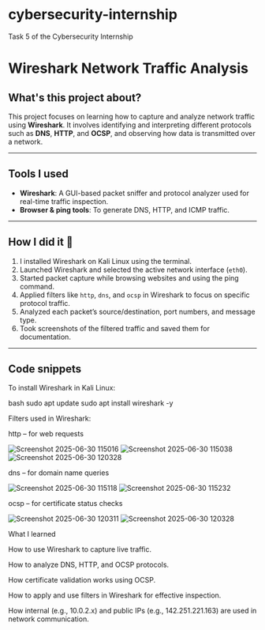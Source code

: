 # cybersecurity-internship  
Task 5 of the Cybersecurity Internship

# Wireshark Network Traffic Analysis

## What's this project about?

This project focuses on learning how to capture and analyze network traffic using **Wireshark**. It involves identifying and interpreting different protocols such as **DNS**, **HTTP**, and **OCSP**, and observing how data is transmitted over a network.

---

## Tools I used

- **Wireshark**: A GUI-based packet sniffer and protocol analyzer used for real-time traffic inspection.
- **Browser & ping tools**: To generate DNS, HTTP, and ICMP traffic.

---

## How I did it 📝

1. I installed Wireshark on Kali Linux using the terminal.
2. Launched Wireshark and selected the active network interface (`eth0`).
3. Started packet capture while browsing websites and using the ping command.
4. Applied filters like `http`, `dns`, and `ocsp` in Wireshark to focus on specific protocol traffic.
5. Analyzed each packet’s source/destination, port numbers, and message type.
6. Took screenshots of the filtered traffic and saved them for documentation.

---

## Code snippets

To install Wireshark in Kali Linux:

bash
sudo apt update
sudo apt install wireshark -y

Filters used in Wireshark:

http – for web requests

![Screenshot 2025-06-30 115016](https://github.com/user-attachments/assets/f08ec6ca-7fe0-4151-bd68-632eb4711e38)
![Screenshot 2025-06-30 115038](https://github.com/user-attachments/assets/de0a7d59-2e77-4894-ae74-6c88bc54b426)
![Screenshot 2025-06-30 120328](https://github.com/user-attachments/assets/2d3fe51e-b571-4a1a-a896-7684304f7029)

dns – for domain name queries

![Screenshot 2025-06-30 115118](https://github.com/user-attachments/assets/f7e421ed-f49b-40eb-a295-c7d7cd771e13)
![Screenshot 2025-06-30 115232](https://github.com/user-attachments/assets/3625ca1f-aa18-4d13-9e0e-60934087764d)

ocsp – for certificate status checks

![Screenshot 2025-06-30 120311](https://github.com/user-attachments/assets/30ea6c92-18a3-4740-8447-19c7c546f731)
![Screenshot 2025-06-30 120328](https://github.com/user-attachments/assets/2020d458-d587-4ab1-a648-fcda718dd8a0)

What I learned

How to use Wireshark to capture live traffic.

How to analyze DNS, HTTP, and OCSP protocols.

How certificate validation works using OCSP.

How to apply and use filters in Wireshark for effective inspection.

How internal (e.g., 10.0.2.x) and public IPs (e.g., 142.251.221.163) are used in network communication.

